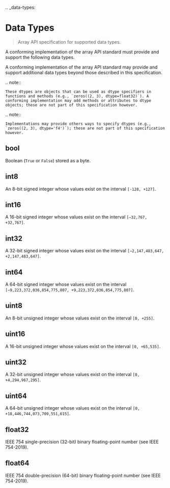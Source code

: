 .. _data-types:

# Data Types

> Array API specification for supported data types.

A conforming implementation of the array API standard must provide and support the following data types.

A conforming implementation of the array API standard may provide and support additional data types beyond those described in this specification.

.. note::

    These dtypes are objects that can be used as dtype specifiers in functions and methods (e.g., `zeros((2, 3), dtype=float32)`). A conforming implementation may add methods or attributes to dtype objects; these are not part of this specification however.

.. note::

    Implementations may provide others ways to specify dtypes (e.g.,
    `zeros((2, 3), dtype='f4')`); these are not part of this specification however.


## bool

Boolean (`True` or `False`) stored as a byte.

## int8

An 8-bit signed integer whose values exist on the interval `[-128, +127]`.

## int16

A 16-bit signed integer whose values exist on the interval `[−32,767, +32,767]`.

## int32

A 32-bit signed integer whose values exist on the interval `[−2,147,483,647, +2,147,483,647]`.

## int64

A 64-bit signed integer whose values exist on the interval `[−9,223,372,036,854,775,807, +9,223,372,036,854,775,807]`.

## uint8

An 8-bit unsigned integer whose values exist on the interval `[0, +255]`.

## uint16

A 16-bit unsigned integer whose values exist on the interval `[0, +65,535]`.

## uint32

A 32-bit unsigned integer whose values exist on the interval `[0, +4,294,967,295]`.

## uint64

A 64-bit unsigned integer whose values exist on the interval `[0, +18,446,744,073,709,551,615]`.

## float32

IEEE 754 single-precision (32-bit) binary floating-point number (see IEEE 754-2019).

## float64

IEEE 754 double-precision (64-bit) binary floating-point number (see IEEE 754-2019).